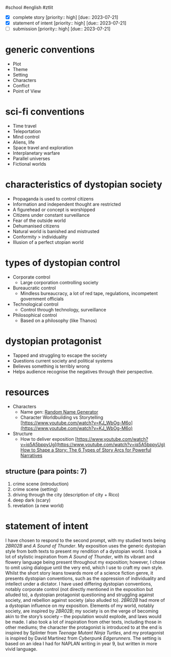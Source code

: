 #school #english #ztlit
- [x] complete story [priority:: high] [due:: 2023-07-21]
- [x] statement of intent [priority:: high] [due:: 2023-07-21]
- [ ] submission [priority:: high] [due:: 2023-07-21]
# generic conventions

- Plot
- Theme
- Setting
- Characters
- Conflict
- Point of View

# sci-fi conventions

- Time travel
- Teleportation
- Mind control
- Aliens, life
- Space travel and exploration
- Interplanetary warfare
- Parallel universes
- Fictional worlds

# characteristics of dystopian society

- Propaganda is used to control citizens
- Information and independent thought are restricted
- A figurehead or concept is worshipped
- Citizens under constant surveillance
- Fear of the outside world
- Dehumanised citizens
- Natural world is banished and mistrusted
- Conformity > individuality
- Illusion of a perfect utopian world

# types of dystopian control

- Corporate control
    - Large corporation controlling society
- Bureaucratic control
    - Mindless bureaucracy, a lot of red tape, regulations, incompetent government officials
- Technological control
    - Control through technology, surveillance
- Philosophical control
    - Based on a philosophy (like Thanos)

# dystopian protagonist

- Tapped and struggling to escape the society
- Questions current society and political systems
- Believes something is terribly wrong
- Helps audience recognise the negatives through their perspective.
# resources

- Characters
    - Name gen:
    [Random Name Generator](https://www.behindthename.com/random/)
    - Character Worldbuilding vs Storytelling
        [https://www.youtube.com/watch?v=KJ_WbOg-M6o](https://www.youtube.com/watch?v=KJ_WbOg-M6o)
- Structure
    - How to deliver exposition 
        [https://www.youtube.com/watch?v=iq5A5bppyUg](https://www.youtube.com/watch?v=iq5A5bppyUg)
    [How to Shape a Story: The 6 Types of Story Arcs for Powerful Narratives](https://thewritepractice.com/story-arcs/)


## structure (para points: 7)

1. crime scene (introduction)
2. crime scene (setting)
3. driving through the city (description of city + Rico)
4. deep dark (scary)
5. revelation (a new world)

# statement of intent
I have chosen to respond to the second prompt, with my studied texts being _2BR02B_ and _A Sound of Thunder_. My exposition uses the generic dystopian style from both texts to present my rendition of a dystopian world. I took a lot of stylistic inspiration from _A Sound of Thunder_, with its vibrant and flowery language being present throughout my exposition; however, I chose to omit using dialogue until the very end, which I use to craft my own style. Whilst the short story leans towards more of a science fiction genre, it presents dystopian conventions, such as the oppression of individuality and intellect under a dictator. I have used differing dystopian conventions, notably corporate control (not directly mentioned in the exposition but alluded to), a dystopian protagonist questioning and struggling against society, and rebellion against society (also alluded to). _2BR02B_ had more of a dystopian influence on my exposition. Elements of my world, notably society, are inspired by _2BR02B_; my society is on the verge of becoming akin to the story’s society – the population would explode, and laws would be made. I also took a lot of inspiration from other texts, including those in other mediums; the character the protagonist is introduced to at the end is inspired by Splinter from _Teenage Mutant Ninja Turtles_, and my protagonist is inspired by David Martinez from _Cyberpunk Edgerunners_. The setting is based on an idea I had for NAPLAN writing in year 9, but written in more vivid language.